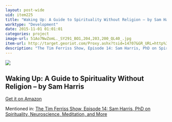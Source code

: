 ```yaml
---
layout: post-wide
uid: item225
title: "Waking Up: A Guide to Spirituality Without Religion – by Sam Harris"
worktype: "Development"
date: 2015-11-01 01:01:01
categories: project
image-url: 51Ao7NwZomL._SY291_BO1,204,203,200_QL40_.jpg
item-url: http://target.georiot.com/Proxy.ashx?tsid=14707&GR_URL=http%3A%2F%2Fwww.amazon.com%2FWaking-Up-Spirituality-Without-Religion%2Fdp%2F1451636016%2F
description: "The Tim Ferriss Show, Episode 14: Sam Harris, PhD on Spirituality, Neuroscience, Meditation, and More"
---
```

<a href="http://target.georiot.com/Proxy.ashx?tsid=14707&GR_URL=http%3A%2F%2Fwww.amazon.com%2FWaking-Up-Spirituality-Without-Religion%2Fdp%2F1451636016%2F" target="blank"><img src="../../../../img/thumbs/51Ao7NwZomL._SY291_BO1,204,203,200_QL40_.jpg" class="prod-img"></a>
<h2>Waking Up: A Guide to Spirituality Without Religion – by Sam Harris</h2>
<p><a href="http://target.georiot.com/Proxy.ashx?tsid=14707&GR_URL=http%3A%2F%2Fwww.amazon.com%2FWaking-Up-Spirituality-Without-Religion%2Fdp%2F1451636016%2F" target="blank">Get it on Amazon</a><p>
<p>Mentioned in: <a href="http://fourhourworkweek.com/2014/06/18/sam-harris/" target="blank">The Tim Ferriss Show, Episode 14: Sam Harris, PhD on Spirituality, Neuroscience, Meditation, and More</a></p>
